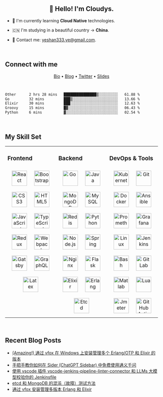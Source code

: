 ## <div align="center">👋 Hello! I'm Cloudys.</div>

<!--COMMENT: README build with：https://profilinator.rishav.dev/ -->

- 🤔 I'm currently learning **Cloud Native** technologies.


- 🇨🇳 I'm studying in a beautiful country -> **China**.


- 📧 Contact me: yeshan333.ye@gmail.com.


<br/>

## Connect with me

<p align="center">
  <a href="https://cloudys-bio.netlify.app/en/" target="_blank">Bio</a> •
  <a href="https://shansan.top" target="_blank">Blog</a> •
  <a href="https://twitter.com/CloudysYe" target="_blank">Twitter</a> •
  <a href="https://slides.shan333.cn" target="_blank">Slides</a>
</p>

<br/>

<!--START_SECTION:waka-->

```txt
Other      2 hrs 28 mins   ███████████████▒░░░░░░░░░   61.88 %
Go         32 mins         ███▒░░░░░░░░░░░░░░░░░░░░░   13.66 %
Elixir     30 mins         ███░░░░░░░░░░░░░░░░░░░░░░   12.63 %
Groovy     15 mins         █▓░░░░░░░░░░░░░░░░░░░░░░░   06.43 %
Python     6 mins          ▓░░░░░░░░░░░░░░░░░░░░░░░░   02.54 %
```

<!--END_SECTION:waka-->

<br/>

## My Skill Set

<!-- svg found: https://www.svgrepo.com/ -->

<table><tr><td valign="top" width="33%">



### Frontend
<div align="center">
<img style="margin: 10px" src="https://profilinator.rishav.dev/skills-assets/react-original-wordmark.svg" alt="React" height="50" />
<img style="margin: 10px" src="https://profilinator.rishav.dev/skills-assets/bootstrap-plain.svg" alt="Bootstrap" height="50" />
<img style="margin: 10px" src="https://profilinator.rishav.dev/skills-assets/css3-original-wordmark.svg" alt="CSS3" height="50" />
<img style="margin: 10px" src="https://profilinator.rishav.dev/skills-assets/html5-original-wordmark.svg" alt="HTML5" height="50" />
<img style="margin: 10px" src="https://profilinator.rishav.dev/skills-assets/javascript-original.svg" alt="JavaScript" height="50" />
<img style="margin: 10px" src="https://profilinator.rishav.dev/skills-assets/typescript-original.svg" alt="TypeScript" height="50" />
<img style="margin: 10px" src="https://profilinator.rishav.dev/skills-assets/redux-original.svg" alt="Redux" height="50" />
<img style="margin: 10px" src="https://profilinator.rishav.dev/skills-assets/webpack-original.svg" alt="Webpack" height="50" />
<img style="margin: 10px" src="https://profilinator.rishav.dev/skills-assets/gatsby.png" alt="Gatsby" height="50" />
<img style="margin: 10px" src="https://profilinator.rishav.dev/skills-assets/graphql.png" alt="GraphQL" height="50" />
<img style="margin: 10px" src="https://profilinator.rishav.dev/skills-assets/latex.png" alt="Latex" height="50" />
</div>

</td><td valign="top" width="33%">



### Backend
<div align="center">
<img style="margin: 10px" src="https://profilinator.rishav.dev/skills-assets/go-original.svg" alt="Go" height="50" />
<img style="margin: 10px" src="https://profilinator.rishav.dev/skills-assets/java-original-wordmark.svg" alt="Java" height="50" />
<img style="margin: 10px" src="https://profilinator.rishav.dev/skills-assets/mongodb-original-wordmark.svg" alt="MongoDB" height="50" />
<img style="margin: 10px" src="https://profilinator.rishav.dev/skills-assets/mysql-original-wordmark.svg" alt="MySQL" height="50" />
<img style="margin: 10px" src="https://profilinator.rishav.dev/skills-assets/redis-original-wordmark.svg" alt="Redis" height="50" />
<img style="margin: 10px" src="https://profilinator.rishav.dev/skills-assets/python-original.svg" alt="Python" height="50" />
<img style="margin: 10px" src="https://profilinator.rishav.dev/skills-assets/nodejs-original-wordmark.svg" alt="Node.js" height="50" />
<img style="margin: 10px" src="https://profilinator.rishav.dev/skills-assets/springio-icon.svg" alt="Spring" height="50" />
<img style="margin: 10px" src="https://profilinator.rishav.dev/skills-assets/nginx-original.svg" alt="Nginx" height="50" />
<img style="margin: 10px" src="https://profilinator.rishav.dev/skills-assets/flask.png" alt="Flask" height="50" />
<img style="margin: 10px" src="https://www.svgrepo.com/show/376366/elixir.svg" alt="Elixir" height="50" />
<img style="margin: 10px" src="https://www.svgrepo.com/show/353708/erlang.svg" alt="Erlang" height="50" />
<img style="margin: 10px" src="https://www.svgrepo.com/show/353714/etcd.svg" alt="Etcd" height="50" />
</div>
</td><td valign="top" width="33%">



### DevOps & Tools
<div align="center">
<img style="margin: 10px" src="https://profilinator.rishav.dev/skills-assets/kubernetes-icon.svg" alt="Kubernetes" height="50" />
<img style="margin: 10px" src="https://profilinator.rishav.dev/skills-assets/git-scm-icon.svg" alt="Git" height="50" />
<img style="margin: 10px" src="https://profilinator.rishav.dev/skills-assets/docker-original-wordmark.svg" alt="Docker" height="50" />
<img style="margin: 10px" src="https://www.svgrepo.com/show/353399/ansible.svg" alt="Ansible" height="50" />
<img style="margin: 10px" src="https://www.svgrepo.com/show/354219/prometheus.svg" alt="Promethes" height="50" />
<img style="margin: 10px" src="https://profilinator.rishav.dev/skills-assets/grafana.png" alt="Grafana" height="50" />
<img style="margin: 10px" src="https://profilinator.rishav.dev/skills-assets/linux-original.svg" alt="Linux" height="50" />
<img style="margin: 10px" src="https://profilinator.rishav.dev/skills-assets/jenkins-icon.svg" alt="Jenkins" height="50" />
<img style="margin: 10px" src="https://www.svgrepo.com/show/353475/bash.svg" alt="Bash" height="50" />
<img style="margin: 10px" src="https://profilinator.rishav.dev/skills-assets/gitlab.svg" alt="GitLab" height="50" />
<img style="margin: 10px" src="https://www.svgrepo.com/show/373830/matlab.svg" alt="Matlab" height="50" />
<img style="margin: 10px" src="https://www.svgrepo.com/show/373817/lua.svg" alt="Lua" height="50" />
<img style="margin: 10px" src="https://www.svgrepo.com/show/329945/apachejmeter.svg" alt="Jmeter" height="50" />
<img style="margin: 10px" src="https://www.svgrepo.com/show/361180/github-action.svg" alt="GitHub Actions" height="50" />
</div>

</td></tr></table>

<br/>

## Recent Blog Posts

<!-- BLOG-POST-LIST:START -->
- [&lpar;Amazing!&rpar; 通过 vfox 在 Windows 上安装管理多个 Erlang/OTP 和 Elixir 的版本](https://yeshan333.github.io/2024/06/18/install-erlang-and-elixir-via-vfox-on-windows/)
- [手把手教你如何在 Sider &lpar;ChatGPT Sidebar&rpar; 中免费使用通义千问](https://yeshan333.github.io/2024/05/29/free-to-use-sider-with-qwen/)
- [使用 vscode 插件 vscode-jenkins-pipeline-linter-connector 和 LLMs 大模型校验你的 Jenkinsfile](https://yeshan333.github.io/2024/05/25/validate-jenkinsfile/)
- [etcd 和 MongoDB 的混沌（故障）测试方法](https://yeshan333.github.io/2024/05/18/etcd-and-mongodb-chaos-testing/)
- [通过 vfox 安装管理多版本 Erlang 和 Elixir](https://yeshan333.github.io/2024/04/27/install-erlang-and-elixir-via-vfox/)
<!-- BLOG-POST-LIST:END -->
